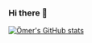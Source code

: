 ### Hi there 👋

[![Ömer's GitHub stats](https://github-readme-stats.vercel.app/api?username=oomerty)](https://github.com/anuraghazra/github-readme-stats)

<!--
**oomerty/oomerty** is a ✨ _special_ ✨ repository because its `README.md` (this file) appears on your GitHub profile.

Here are some ideas to get you started:

- 🔭 I’m currently working on ...
- 🌱 I’m currently learning ...
- 👯 I’m looking to collaborate on ...
- 🤔 I’m looking for help with ...
- 💬 Ask me about ...
- 📫 How to reach me: ...
- 😄 Pronouns: ...
- ⚡ Fun fact: ...
-->
